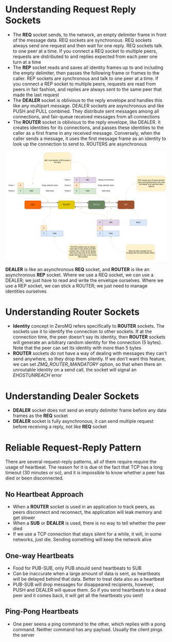 # Understanding Request Reply Sockets

- The **REQ** socket sends, to the network, an empty delimiter frame in front of the
  message data. REQ sockets are synchronous. REQ sockets always send one request
  and then wait for one reply. REQ sockets talk to one peer at a time. If you
  connect a REQ socket to multiple peers, requests are distributed to and replies
  expected from each peer one turn at a time
- The **REP** socket reads and saves all identity frames up to and including the
  empty delimiter, then passes the following frame or frames to the caller. REP
  sockets are synchronous and talk to one peer at a time. If you connect a REP
  socket to multiple peers, requests are read from peers in fair fashion, and
  replies are always sent to the same peer that made the last request
- The **DEALER** socket is oblivious to the reply envelope and handles this like
  any multipart message. DEALER sockets are asynchronous and like PUSH and PULL
  combined. They distribute sent messages among all connections, and fair-queue
  received messages from all connections
- The **ROUTER** socket is oblivious to the reply envelope, like DEALER. It creates
  identities for its connections, and passes these identities to the caller as a
  first frame in any received message. Conversely, when the caller sends a message,
  it uses the first message frame as an identity to look up the connection to
  send to. ROUTERS are asynchronous

![ZMQ Request Reply Sockets](https://raw.githubusercontent.com/da0p/GithubPage/main/docs/assets/zmq_req_rep_socket.drawio.png)

**DEALER** is like an asynchronous **REQ** socket, and **ROUTER** is like an
asynchronous **REP** socket. Where we use a REQ socket, we can use a DEALER; we
just have to read and write the envelope ourselves. Where we use a REP socket,
we can stick a ROUTER; we just need to manage identities ourselves

# Understanding Router Sockets

- **Identity** concept in ZeroMQ refers specifically to **ROUTER** sockets. The
  sockets use it to identify the connection to other sockets. If at the connection
  time, the peer doesn't say its identity, then **ROUTER** sockets will generate
  an arbitrary random identity for the connection (5 bytes). Note that the peer
  can set its identity with more than 5 bytes
- **ROUTER** sockets do not have a way of dealing with messages they can't send
  anywhere, so they drop them silently. If we don't want this feature, we can
  set _ZMQ\_ROUTER\_MANDATORY_ option, so that when there an unroutable identity
  on a send call, the socket will signal an _EHOSTUNREACH_ error

# Understanding Dealer Sockets

- **DEALER** socket does not send an empty delimiter frame before any data frames
  as the **REQ** socket 
- **DEALER** socket is fully asynchronous, it can send multiple request before
  receiving a reply, not like **REQ** socket

# Reliable Request-Reply Pattern

There are several request-reply patterns, all of them require require the usage
of heartbeat. The reason for it is due ot the fact that TCP has a long timeout
(30 minutes or so), and it is impossible to know whether a peer has died or been
disconnected.

## No Heartbeat Approach

- When a **ROUTER** socket is used in an application to track peers, as peers
  disconnect and reconnect, the application will leak memory and get slower
- When a **SUB** or **DEALER** is used, there is no way to tell whether the
  peer died
- If we use a TCP connection that stays silent for a while, it will, in some
  networks, just die. Sending something will keep the network alive

## One-way Heartbeats

- Food for PUB-SUB, only PUB should send heartbeats to SUB
- Can be inaccurate when a large amount of data is sent, as heartbeats will be
  delayed behind that data. Better to treat data also as a heartbeat
- PUB-SUB will drop messages for disappeared recipients, however, PUSH and DEALER
  will queue them. So if you send heartbeats to a dead peer and it comes back, it
  will get all the heartbeats you sent!

## Ping-Pong Heartbeats

- One peer seens a ping command to the other, which replies with a pong command.
  Neither command has any payload. Usually the client pings the server